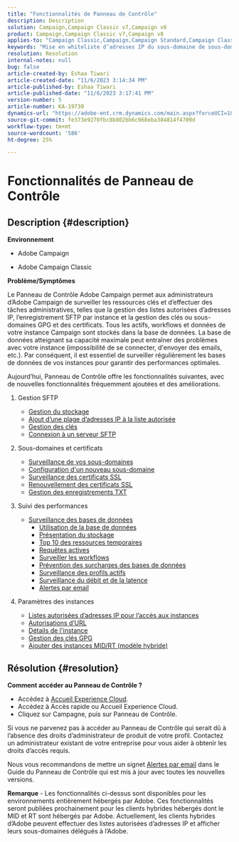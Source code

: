 ```yaml
---
title: "Fonctionnalités de Panneau de Contrôle"
description: Description
solution: Campaign,Campaign Classic v7,Campaign v8
product: Campaign,Campaign Classic v7,Campaign v8
applies-to: "Campaign Classic,Campaign,Campaign Standard,Campaign Classic v7,Campaign v8"
keywords: "Mise en whiteliste d’adresses IP du sous-domaine de sous-domaine clé KCS,gpg liste autorisée liste autorisée liste autorisée liste autorisée de flux de données délégation cname csr ssl sftp débit de surveillance des autorisations d’URL txt"
resolution: Resolution
internal-notes: null
bug: false
article-created-by: Eshaa Tiwari
article-created-date: "11/6/2023 3:14:34 PM"
article-published-by: Eshaa Tiwari
article-published-date: "11/6/2023 3:17:41 PM"
version-number: 5
article-number: KA-19730
dynamics-url: "https://adobe-ent.crm.dynamics.com/main.aspx?forceUCI=1&pagetype=entityrecord&etn=knowledgearticle&id=49f9102c-b77c-ee11-8179-6045bd006b3d"
source-git-commit: fe373e9270fbc8b802bb6c068eba384814f4709d
workflow-type: tm+mt
source-wordcount: '586'
ht-degree: 25%

---
```


# Fonctionnalités de Panneau de Contrôle

## Description {#description}


<b>Environnement</b>

- Adobe Campaign

- Adobe Campaign Classic

<b>Problème/Symptômes</b>

Le Panneau de Contrôle Adobe Campaign permet aux administrateurs d’Adobe Campaign de surveiller les ressources clés et d’effectuer des tâches administratives, telles que la gestion des listes autorisées d’adresses IP, l’enregistrement SFTP par instance et la gestion des clés ou sous-domaines GPG et des certificats. Tous les actifs, workflows et données de votre instance Campaign sont stockés dans la base de données. La base de données atteignant sa capacité maximale peut entraîner des problèmes avec votre instance (impossibilité de se connecter, d&#39;envoyer des emails, etc.). Par conséquent, il est essentiel de surveiller régulièrement les bases de données de vos instances pour garantir des performances optimales.

Aujourd’hui, Panneau de Contrôle offre les fonctionnalités suivantes, avec de nouvelles fonctionnalités fréquemment ajoutées et des améliorations.

1. Gestion SFTP
   - [Gestion du stockage](https://experienceleague.adobe.com/docs/control-panel/using/sftp-management/sftp-storage-management.html?lang=en)
   - [Ajout d’une plage d’adresses IP à la liste autorisée](https://experienceleague.adobe.com/docs/control-panel/using/sftp-management/ip-range-allow-listing.html?lang=en)
   - [Gestion des clés](https://experienceleague.adobe.com/docs/control-panel/using/sftp-management/key-management.html?lang=fr)
   - [Connexion à un serveur SFTP](https://experienceleague.adobe.com/docs/control-panel/using/sftp-management/logging-into-sftp-server.html?lang=en)
2. Sous-domaines et certificats
   - [Surveillance de vos sous-domaines](https://experienceleague.adobe.com/docs/control-panel/using/subdomains-and-certificates/monitoring-subdomains.html?lang=en)
   - [Configuration d&#39;un nouveau sous-domaine](https://experienceleague.adobe.com/docs/control-panel/using/subdomains-and-certificates/setting-up-new-subdomain.html?lang=fr)
   - [Surveillance des certificats SSL](https://experienceleague.adobe.com/docs/control-panel/using/subdomains-and-certificates/monitoring-ssl-certificates.html?lang=en)
   - [Renouvellement des certificats SSL](https://experienceleague.adobe.com/docs/control-panel/using/subdomains-and-certificates/renewing-subdomain-certificate.html?lang=fr)
   - [Gestion des enregistrements TXT](https://experienceleague.adobe.com/docs/control-panel/using/subdomains-and-certificates/managing-txt-records.html?lang=en)
3. Suivi des performances
   - [Surveillance des bases de données](https://experienceleague.adobe.com/docs/control-panel/using/performance-monitoring/database-monitoring/database-monitoring.html?lang=fr)
      - [Utilisation de la base de données](https://experienceleague.adobe.com/docs/control-panel/using/performance-monitoring/database-monitoring/database-utilization.html?lang=en)
      - [Présentation du stockage](https://experienceleague.adobe.com/docs/control-panel/using/performance-monitoring/database-monitoring/database-storage-overview.html?lang=en)
      - [Top 10 des ressources temporaires](https://experienceleague.adobe.com/docs/control-panel/using/performance-monitoring/database-monitoring/database-top-ten-resources.html?lang=en)
      - [Requêtes actives](https://experienceleague.adobe.com/docs/control-panel/using/performance-monitoring/database-monitoring/database-active-queries.html?lang=en)
      - [Surveiller les workflows](https://experienceleague.adobe.com/docs/control-panel/using/performance-monitoring/database-monitoring/workflow-monitoring.html?lang=fr)
      - [Prévention des surcharges des bases de données](https://experienceleague.adobe.com/docs/control-panel/using/performance-monitoring/database-monitoring/database-preventing-overload.html?lang=en)
      - [Surveillance des profils actifs](https://experienceleague.adobe.com/docs/control-panel/using/performance-monitoring/active-profiles-monitoring.html?lang=en)
      - [Surveillance du débit et de la latence](https://experienceleague.adobe.com/docs/control-panel/using/performance-monitoring/thoughputs-latencies.html?lang=fr)
      - [Alertes par email](https://experienceleague.adobe.com/docs/control-panel/using/performance-monitoring/email-alerting.html?lang=en)
4. Paramètres des instances

   - [Listes autorisées d’adresses IP pour l’accès aux instances](https://experienceleague.adobe.com/docs/control-panel/using/instances-settings/ip-allow-listing-instance-access.html?lang=en)
   - [Autorisations d’URL](https://experienceleague.adobe.com/docs/control-panel/using/instances-settings/url-permissions.html?lang=en)
   - [Détails de l&#39;instance](https://experienceleague.adobe.com/docs/control-panel/using/instances-settings/instance-details.html?lang=en)
   - [Gestion des clés GPG](https://experienceleague.adobe.com/docs/control-panel/using/instances-settings/gpg-keys-management.html?lang=fr)
   - [Ajouter des instances MID/RT (modèle hybride)](https://experienceleague.adobe.com/docs/control-panel/using/instances-settings/external-accounts.html?lang=en)



## Résolution {#resolution}


<b>Comment accéder au Panneau de Contrôle ? </b>

- Accédez à [Accueil Experience Cloud](https://experiencecloud.adobe.com).
- Accédez à Accès rapide ou Accueil Experience Cloud.
- Cliquez sur Campagne, puis sur Panneau de Contrôle.


Si vous ne parvenez pas à accéder au Panneau de Contrôle qui serait dû à l’absence des droits d’administrateur de produit de votre profil. Contactez un administrateur existant de votre entreprise pour vous aider à obtenir les droits d’accès requis.

Nous vous recommandons de mettre un signet [Alertes par email](https://experienceleague.adobe.com/docs/control-panel/using/alerts-events/email-alerting.html) dans le Guide du Panneau de Contrôle qui est mis à jour avec toutes les nouvelles versions.

<b>Remarque</b> - Les fonctionnalités ci-dessus sont disponibles pour les environnements entièrement hébergés par Adobe. Ces fonctionnalités seront publiées prochainement pour les clients hybrides hébergés dont le MID et RT sont hébergés par Adobe. Actuellement, les clients hybrides d’Adobe peuvent effectuer des listes autorisées d’adresses IP et afficher leurs sous-domaines délégués à l’Adobe.
